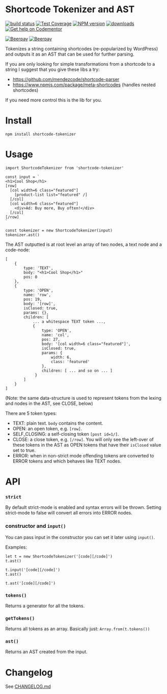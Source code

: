 # Shortcode Tokenizer and AST

[![build status](http://img.shields.io/travis/mblarsen/shortcode-tokenizer.svg)](http://travis-ci.org/mblarsen/shortcode-tokenizer) [![Test Coverage](https://codeclimate.com/github/mblarsen/shortcode-tokenizer/badges/coverage.svg)](https://codeclimate.com/github/mblarsen/shortcode-tokenizer) [![NPM version](http://img.shields.io/npm/v/shortcode-tokenizer.svg)](https://www.npmjs.com/package/shortcode-tokenizer/) [![downloads](https://img.shields.io/npm/dm/shortcode-tokenizer.svg)](https://www.npmjs.com/package/shortcode-tokenizer/) [![Get help on Codementor](https://cdn.codementor.io/badges/get_help_github.svg)](https://www.codementor.io/mblarsen)  

[![Beerpay](https://beerpay.io/mblarsen/shortcode-tokenizer/badge.svg?style=beer)](https://beerpay.io/mblarsen/shortcode-tokenizer) [![Beerpay](https://beerpay.io/mblarsen/shortcode-tokenizer/make-wish.svg?style=flat)](https://beerpay.io/mblarsen/shortcode-tokenizer)  

Tokenizes a string containing shortcodes (re-popularized by WordPress) and outputs
it as an AST that can be used for further parsing.

If you are only looking for simple transformations from a shortcode to a string
I suggest that you give these libs a try:

* https://github.com/mendezcode/shortcode-parser
* https://www.npmjs.com/package/meta-shortcodes (handles nested shortcodes)

If you need more control this is the lib for you.

# Install

```
npm install shortcode-tokenizer
```

# Usage

```
import ShortcodeTokenizer from 'shortcode-tokenizer'

const input = `
<h1>Cool Shop</h1>
[row]
  [col width=6 class="featured"]
    [product-list list="featured" /]
  [/col]
  [col width=6 class="featured"]
    <div>Ad: Buy more, Buy often!</div>
  [/col]
[/row]
`

const tokenizer = new ShortcodeTokenizer(input)
tokenizer.ast()
```

The AST outputted is at root level an array of two nodes, a text node and a
code-node:

```
[
    {
        type: 'TEXT',
        body: "<h1>Cool Shop</h1>"
        pos: 0
    },
    {
        type: 'OPEN',
        name: 'row',
        pos: 19,
        body: '[row]',
        isClosed: true,
        params: {},
        children: [
            ... a whitespace TEXT token ...,
            {
                type: 'OPEN',
                name: 'col',
                pos: 27,
                body: '[col width=6 class="featured"]',
                isClosed: true,
                params: {
                    width: 6,
                    class: 'featured'
                },
                children: [ ... and so on ... ]
             }
        ]
    }
]
```

(Note: the same data-structure is used to represent tokens from the lexing and
nodes in the AST, see CLOSE, below)

There are 5 token types:

* TEXT: plain text. `body` contains the content.
* OPEN: an open token, e.g. `[row]`.
* SELF_CLOSING: a self-closing token `[post id=1/]`.
* CLOSE: a close token, e.g. `[/row]`. You will only see the left-over of these
    tokens in the AST as OPEN tokens that have their `isClosed` value set to
    true.
* ERROR: when in non-strict mode offending tokens are converted to ERROR tokens
    and which behaves like TEXT nodes.

# API

### `strict`

By default strict-mode is enabled and syntax errors will be thrown. Setting
strict-mode to false will convert all errors into ERROR nodes.

### constructor and `input()`

You can pass input in the constructor you can set it later using `input()`.

Examples: 

```
let t = new ShortcodeTokenizer('[code][/code]')
t.ast()

t.input('[code][/code]')
t.ast()

t.ast('[code][/code]')
```

### `tokens()`

Returns a generator for all the tokens.

### `getTokens()`

Returns all tokens as an array. Basically just: `Array.from(t.tokens())`

### `ast()`

Returns an AST created from the input.

# Changelog

See [CHANGELOG.md](https://github.com/mblarsen/shortcode-tokenizer/blob/master/CHANGELOG.md)
